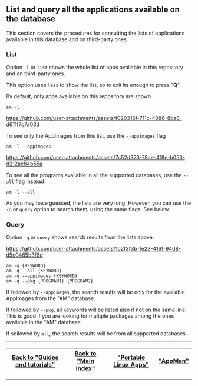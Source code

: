 ## List and query all the applications available on the database
This section covers the procedures for consulting the lists of applications available in this database and on third-party ones.

### List
Option `-l` or `list` shows the whole list of apps available in this repository and on third-party ones.

This option uses `less` to show the list, so to exit its enough to press "**Q**".

By default, only apps available on this repository are shown
```
am -l
```
https://github.com/user-attachments/assets/f020316f-711c-4086-8ba8-d611f7c7a03d

To see only the AppImages from this list, use the `--appimages` flag
```
am -l --appimages
```
https://github.com/user-attachments/assets/7c52d373-78ae-4f8e-b053-d212ae84b55a

To see all the programs available in all the supported databases, use the `--all` flag instead
```
am -l --all
```

As you may have guessed, the lists are very long. However, you can use the `-q` or `query` option to search them, using the same flags. See below.

### Query
Option `-q` or `query` shows search results from the lists above.

https://github.com/user-attachments/assets/1b2f3f3b-fe22-416f-94d8-d5e0465b3f6d

```
am -q {KEYWORD}
am -q --all {KEYWORD}
am -q --appimages {KEYWORD}
am -q --pkg {PROGRAM1} {PROGRAM2}
```

If followed by `--appimages`, the search results will be only for the available AppImages from the "AM" database.

If followed by `--pkg`, all keywords will be listed also if not on the same line. This is good if you are looking for multiple packages among the ones available in the "AM" database.

If sollowed by `all`, the search results will be from all supported databases.

------------------------------------------------------------------------

| [Back to "Guides and tutorials"](../../README.md#guides-and-tutorials) | [Back to "Main Index"](../../README.md#main-index) | ["Portable Linux Apps"](https://portable-linux-apps.github.io/) | [ "AppMan" ](https://github.com/ivan-hc/AppMan) |
| - | - | - | - |

------------------------------------------------------------------------
